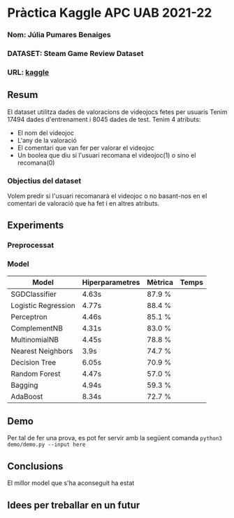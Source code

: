 # Pràctica Kaggle APC UAB 2021-22
### Nom: Júlia Pumares Benaiges
### DATASET: Steam Game Review Dataset
### URL: [kaggle](https://www.kaggle.com/arashnic/game-review-dataset)

## Resum
El dataset utilitza dades de valoracions de videojocs fetes per usuaris
Tenim 17494 dades d'entrenament i 8045 dades de test. Tenim 4 atributs:
 - El nom del videojoc
 - L'any de la valoració
 - El comentari que van fer per valorar el videojoc 
 - Un boolea que diu si l'usuari recomana el videojoc(1) o sino el recomana(0)

### Objectius del dataset
Volem predir si l'usuari recomanarà el videojoc o no basant-nos en el comentari de valoració que ha fet i en altres atributs.

## Experiments


### Preprocessat

### Model
| Model | Hiperparametres | Mètrica | Temps |
| -- | -- | -- | -- |
| SGDClassifier        | 4.63s |  87.9 % |
| Logistic Regression  | 4.77s |  88.4 % |
| Perceptron           | 4.46s |  85.1 % |
| ComplementNB         | 4.31s |  83.0 % |
| MultinomialNB        | 4.45s |  78.8 % |
| Nearest Neighbors    | 3.9s  |  74.7 % |
| Decision Tree        | 6.05s |  70.9 % |
| Random Forest        | 4.47s |  57.0 % |
| Bagging              | 4.94s |  59.3 % |
| AdaBoost             | 8.34s |  72.7 % |

## Demo
Per tal de fer una prova, es pot fer servir amb la següent comanda
``` python3 demo/demo.py --input here ```
## Conclusions
El millor model que s'ha aconseguit ha estat

## Idees per treballar en un futur
